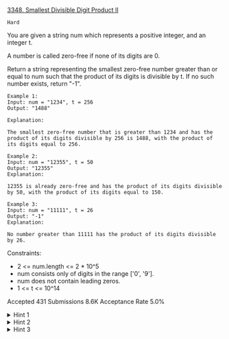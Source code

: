 [3348. Smallest Divisible Digit Product II](https://leetcode.com/problems/smallest-divisible-digit-product-ii/)

`Hard`

You are given a string num which represents a positive integer, and an integer t.

A number is called zero-free if none of its digits are 0.

Return a string representing the smallest zero-free number greater than or equal to num such that the product of its digits is divisible by t. If no such number exists, return "-1".

```
Example 1:
Input: num = "1234", t = 256
Output: "1488"

Explanation:

The smallest zero-free number that is greater than 1234 and has the product of its digits divisible by 256 is 1488, with the product of its digits equal to 256.

Example 2:
Input: num = "12355", t = 50
Output: "12355"
Explanation:

12355 is already zero-free and has the product of its digits divisible by 50, with the product of its digits equal to 150.

Example 3:
Input: num = "11111", t = 26
Output: "-1"
Explanation:

No number greater than 11111 has the product of its digits divisible by 26.
```

Constraints:

- 2 <= num.length <= 2 * 10^5
- num consists only of digits in the range ['0', '9'].
- num does not contain leading zeros.
- 1 <= t <= 10^14

Accepted
431
Submissions
8.6K
Acceptance Rate
5.0%

<details>
<summary>Hint 1</summary>

`t` should only have 2, 3, 5 and 7 as prime factors.

</details>
<details>
<summary>Hint 2</summary>

Find the shortest suffix that must be changed.

</details>
<details>
<summary>Hint 3</summary>

Try to form the string greedily.

</details>